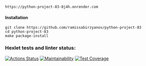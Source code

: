 ```
https://python-project-83-8j4h.onrender.com
```


#### Installation


```
git clone https://github.com/ramissabirzyanov/python-project-83
cd python-project-83
make package-install
```




### Hexlet tests and linter status:
[![Actions Status](https://github.com/ramissabirzyanov/python-project-83/actions/workflows/hexlet-check.yml/badge.svg)](https://github.com/ramissabirzyanov/python-project-83/actions)
[![Maintainability](https://api.codeclimate.com/v1/badges/72bbf6b7416634d7677a/maintainability)](https://codeclimate.com/github/ramissabirzyanov/python-project-83/maintainability)
[![Test Coverage](https://api.codeclimate.com/v1/badges/72bbf6b7416634d7677a/test_coverage)](https://codeclimate.com/github/ramissabirzyanov/python-project-83/test_coverage)

